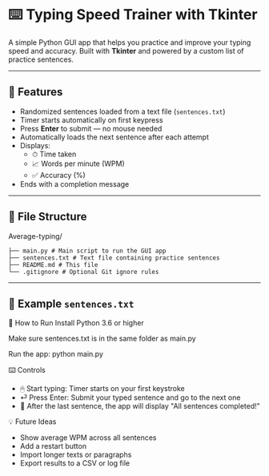 # ⌨️ Typing Speed Trainer with Tkinter

A simple Python GUI app that helps you practice and improve your typing speed and accuracy. Built with **Tkinter** and powered by a custom list of practice sentences.

---

## 🧠 Features

- Randomized sentences loaded from a text file (`sentences.txt`)
- Timer starts automatically on first keypress
- Press **Enter** to submit — no mouse needed
- Automatically loads the next sentence after each attempt
- Displays:
  - ⏱ Time taken
  - 📈 Words per minute (WPM)
  - ✅ Accuracy (%)
- Ends with a completion message

---

## 📁 File Structure
Average-typing/
```
├── main.py # Main script to run the GUI app
├── sentences.txt # Text file containing practice sentences
├── README.md # This file
└── .gitignore # Optional Git ignore rules
```

---

## 📜 Example `sentences.txt`

🚀 How to Run
Install Python 3.6 or higher

Make sure sentences.txt is in the same folder as main.py

Run the app:
python main.py

⌨️ Controls
- 🖱 Start typing: Timer starts on your first keystroke
- ⏎ Press Enter: Submit your typed sentence and go to the next one
- 🏁 After the last sentence, the app will display "All sentences completed!"

💡 Future Ideas
- Show average WPM across all sentences
- Add a restart button
- Import longer texts or paragraphs
- Export results to a CSV or log file

